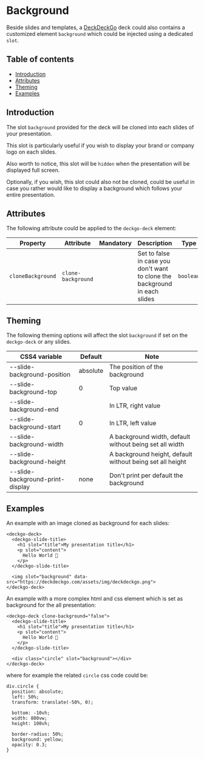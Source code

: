 # Background

Beside slides and templates, a [DeckDeckGo] deck could also contains a customized element `background` which could be injected using a dedicated `slot`.

## Table of contents

- [Introduction](#app-deck-background-introduction)
- [Attributes](#app-deck-background-attributes)
- [Theming](#app-deck-background-theming)
- [Examples](#app-deck-background-examples)

## Introduction

The slot `background` provided for the deck will be cloned into each slides of your presentation.

This slot is particularly useful if you wish to display your brand or company logo on each slides.

Also worth to notice, this slot will be `hidden` when the presentation will be displayed full screen.

Optionally, if you wish, this slot could also not be cloned, could be useful in case you rather would like to display a background which follows your entire presentation.

## Attributes

The following attribute could be applied to the `deckgo-deck` element:

| Property       | Attribute       | Mandatory | Description | Type      | Default                             |
| -------------- | --------------- | --------- | ----------- | --------- | ----------------------------------- |
| `cloneBackground`         | `clone-background`          |  | Set to false in case you don't want to clone the background in each slides | `boolean`                | true |

## Theming

The following theming options will affect the slot `background` if set on the `deckgo-deck` or any slides.

| CSS4 variable                      | Default | Note |
| -------------------------- |-----------------|-----------------|
| --slide-background-position | absolute | The position of the background |
| --slide-background-top | 0 | Top value |
| --slide-background-end |  | In LTR, right value |
| --slide-background-start | 0 | In LTR, left value |
| --slide-background-width |  | A background width, default without being set all width |
| --slide-background-height |  | A background height, default without being set all height |
| --slide-background-print-display | none | Don't print per default the background |

## Examples

An example with an image cloned as background for each slides:

```
<deckgo-deck>
  <deckgo-slide-title>
    <h1 slot="title">My presentation title</h1>
    <p slot="content">
      Hello World 🚀
    </p>
  </deckgo-slide-title>
  
  <img slot="background" data-src="https://deckdeckgo.com/assets/img/deckdeckgo.png">
</deckgo-deck>
```

An example with a more complex html and css element which is set as background for the all presentation:

```
<deckgo-deck clone-background="false">
  <deckgo-slide-title>
    <h1 slot="title">My presentation title</h1>
    <p slot="content">
      Hello World 🚀
    </p>
  </deckgo-slide-title>
  
  <div class="circle" slot="background"></div>
</deckgo-deck>
```

where for example the related `circle` css code could be:

```
div.circle {
  position: absolute;
  left: 50%;
  transform: translate(-50%, 0);

  bottom: -10vh;
  width: 800vw;
  height: 100vh;

  border-radius: 50%;
  background: yellow;
  opacity: 0.3;
}
```

[DeckDeckGo]: https://deckdeckgo.com